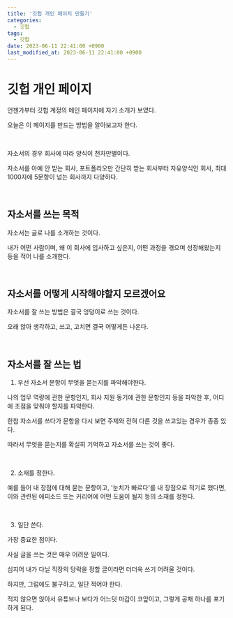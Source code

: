 ```yaml
---
title: '깃헙 개인 페이지 만들기'
categories:
  - 깃헙
tags:
  - 깃헙
date: 2023-06-11 22:41:00 +0900
last_modified_at: 2023-06-11 22:41:00 +0900
---
```


# 깃헙 개인 페이지

언젠가부터 깃헙 계정의 메인 페이지에 자기 소개가 보였다.

오늘은 이 페이지를 만드는 방법을 알아보고자 한다.

<br>

자소서의 경우 회사에 따라 양식이 천차만별이다.

자소서를 아예 안 받는 회사, 포트폴리오만 간단히 받는 회사부터 자유양식인 회사, 최대 1000자에 5문항이 넘는 회사까지 다양하다.

<br>

## 자소서를 쓰는 목적

자소서는 글로 나를 소개하는 것이다.

내가 어떤 사람이며, 왜 이 회사에 입사하고 싶은지, 어떤 과정을 겪으며 성장해왔는지 등을 적어 나를 소개한다.

<br>

## 자소서를 어떻게 시작해야할지 모르겠어요

자소서를 잘 쓰는 방법은 결국 엉덩이로 쓰는 것이다.

오래 앉아 생각하고, 쓰고, 고치면 결국 어떻게든 나온다.

<br>

## 자소서를 잘 쓰는 법

1. 우선 자소서 문항이 무엇을 묻는지를 파악해야한다.

나의 업무 역량에 관한 문항인지, 회사 지원 동기에 관한 문항인지 등을 파악한 후, 어디에 초점을 맞춰야 할지를 파악한다.

한참 자소서를 쓰다가 문항을 다시 보면 주제와 전혀 다른 것을 쓰고있는 경우가 종종 있다.

따라서 무엇을 묻는지를 확실히 기억하고 자소서를 쓰는 것이 좋다.

<br>

2. 소재를 정한다.

예를 들어 내 장점에 대해 묻는 문항이고, '눈치가 빠르다'를 내 장점으로 적기로 했다면, 이와 관련된 에피소드 또는 커리어에 어떤 도움이 될지 등의 소재를 정한다.

<br>

3. 일단 쓴다.

가장 중요한 점이다.

사실 글을 쓰는 것은 매우 어려운 일이다.

심지어 내가 다닐 직장의 당락을 정할 글이라면 더더욱 쓰기 어려울 것이다.

하지만, 그럼에도 불구하고, 일단 적어야 한다.

적지 않으면 앉아서 유튜브나 보다가 어느덧 마감이 코앞이고, 그렇게 공채 하나를 포기하게 된다.


